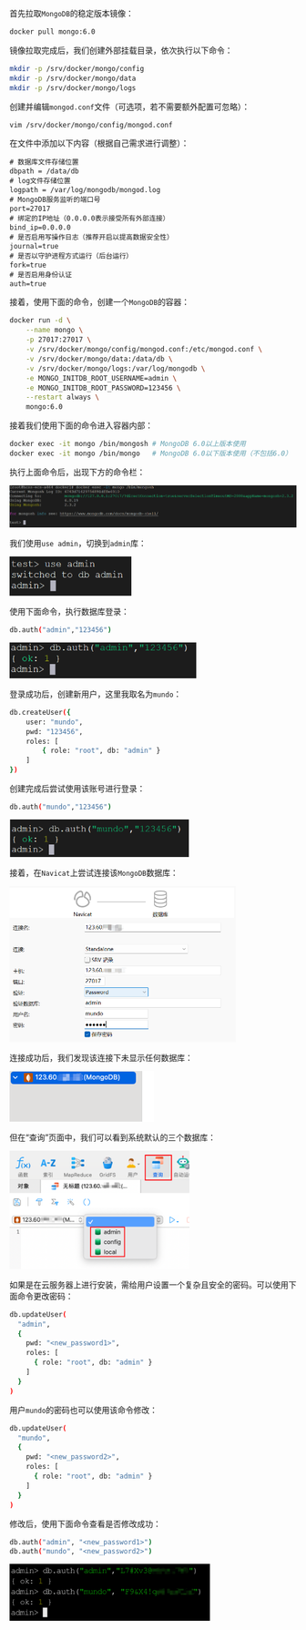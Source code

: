 首先拉取`MongoDB`的稳定版本镜像：

```sh
docker pull mongo:6.0
```

镜像拉取完成后，我们创建外部挂载目录，依次执行以下命令：

```sh
mkdir -p /srv/docker/mongo/config
mkdir -p /srv/docker/mongo/data
mkdir -p /srv/docker/mongo/logs
```

创建并编辑`mongod.conf`文件（可选项，若不需要额外配置可忽略）：

```sh
vim /srv/docker/mongo/config/mongod.conf
```

在文件中添加以下内容（根据自己需求进行调整）：

```properties
# 数据库文件存储位置
dbpath = /data/db
# log文件存储位置
logpath = /var/log/mongodb/mongod.log
# MongoDB服务监听的端口号
port=27017
# 绑定的IP地址（0.0.0.0表示接受所有外部连接）
bind_ip=0.0.0.0
# 是否启用写操作日志（推荐开启以提高数据安全性）
journal=true
# 是否以守护进程方式运行（后台运行）
fork=true
# 是否启用身份认证
auth=true
```

接着，使用下面的命令，创建一个`MongoDB`的容器：

```sh
docker run -d \
	--name mongo \
    -p 27017:27017 \
    -v /srv/docker/mongo/config/mongod.conf:/etc/mongod.conf \
    -v /srv/docker/mongo/data:/data/db \
    -v /srv/docker/mongo/logs:/var/log/mongodb \
    -e MONGO_INITDB_ROOT_USERNAME=admin \
    -e MONGO_INITDB_ROOT_PASSWORD=123456 \
    --restart always \
    mongo:6.0
```

接着我们使用下面的命令进入容器内部：

```sh
docker exec -it mongo /bin/mongosh # MongoDB 6.0以上版本使用
docker exec -it mongo /bin/mongo   # MongoDB 6.0以下版本使用（不包括6.0）
```

执行上面命令后，出现下方的命令栏：

![image-20241125095241245](image/image-20241125095241245.png)

我们使用`use admin`，切换到`admin`库：

<img src="image/image-20241125095323654.png" alt="image-20241125095323654" style="zoom:70%;" />

使用下面命令，执行数据库登录：

```sh
db.auth("admin","123456")
```

<img src="image/image-20241125095426338.png" alt="image-20241125095426338" style="zoom:70%;" />

登录成功后，创建新用户，这里我取名为`mundo`：

```sh
db.createUser({
    user: "mundo",
    pwd: "123456",
    roles: [
        { role: "root", db: "admin" }
    ]
})
```

创建完成后尝试使用该账号进行登录：

```sh
db.auth("mundo","123456")
```

<img src="image/image-20241125095630702.png" alt="image-20241125095630702" style="zoom:67%;" />

接着，在`Navicat`上尝试连接该`MongoDB`数据库：

<img src="image/image-20241125101225317.png" alt="image-20241125101225317" style="zoom:50%;" />

连接成功后，我们发现该连接下未显示任何数据库：

<img src="image/image-20241202215922344.png" alt="image-20241202215922344" style="zoom:50%;" />

但在“查询”页面中，我们可以看到系统默认的三个数据库：

<img src="image/image-20241202220645716.png" alt="image-20241202220645716" style="zoom:40%;" />

如果是在云服务器上进行安装，需给用户设置一个复杂且安全的密码。可以使用下面命令更改密码：

```sh
db.updateUser(
  "admin",
  {
    pwd: "<new_password1>",
    roles: [
      { role: "root", db: "admin" }
    ]
  }
)
```

用户`mundo`的密码也可以使用该命令修改：

```sh
db.updateUser(
  "mundo",
  {
    pwd: "<new_password2>",
    roles: [
      { role: "root", db: "admin" }
    ]
  }
)
```

修改后，使用下面命令查看是否修改成功：

```sh
db.auth("admin", "<new_password1>")
db.auth("mundo", "<new_password2>")
```

<img src="image/image-20241126191736402.png" alt="image-20241126191736402" style="zoom:40%;" />
